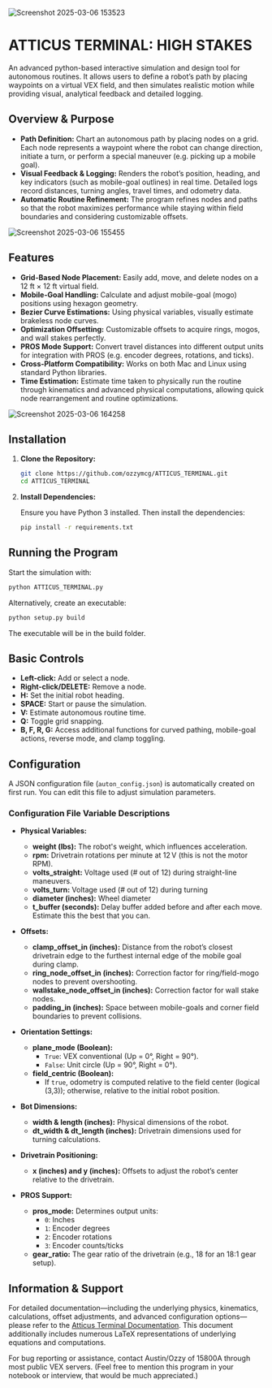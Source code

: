 ![Screenshot 2025-03-06 153523](https://github.com/user-attachments/assets/a6203b8f-e6f0-457e-a4ea-95d4199b1c20)
# ATTICUS TERMINAL: HIGH STAKES

An advanced python-based interactive simulation and design tool for autonomous routines. It allows users to define a robot’s path by placing waypoints on a virtual VEX field, and then simulates realistic motion while providing visual, analytical feedback and detailed logging.

## Overview & Purpose

- **Path Definition:** Chart an autonomous path by placing nodes on a grid. Each node represents a waypoint where the robot can change direction, initiate a turn, or perform a special maneuver (e.g. picking up a mobile goal).
- **Visual Feedback & Logging:** Renders the robot’s position, heading, and key indicators (such as mobile-goal outlines) in real time. Detailed logs record distances, turning angles, travel times, and odometry data.
- **Automatic Routine Refinement:** The program refines nodes and paths so that the robot maximizes performance while staying within field boundaries and considering customizable offsets.

![Screenshot 2025-03-06 155455](https://github.com/user-attachments/assets/73d57cd9-ebe1-4196-a9e1-2b4ef15fb90b)

## Features

- **Grid-Based Node Placement:** Easily add, move, and delete nodes on a 12 ft × 12 ft virtual field.
- **Mobile-Goal Handling:** Calculate and adjust mobile-goal (mogo) positions using hexagon geometry.
- **Bezier Curve Estimations:** Using physical variables, visually estimate brakeless node curves.
- **Optimization Offsetting:** Customizable offsets to acquire rings, mogos, and wall stakes perfectly.
- **PROS Mode Support:** Convert travel distances into different output units for integration with PROS (e.g. encoder degrees, rotations, and ticks).
- **Cross‑Platform Compatibility:** Works on both Mac and Linux using standard Python libraries.
- **Time Estimation:** Estimate time taken to physically run the routine through kinematics and advanced physical computations, allowing quick node rearrangement and routine optimizations.

![Screenshot 2025-03-06 164258](https://github.com/user-attachments/assets/e6c44d22-49a3-4597-a8ee-2746fd1274e9)

## Installation

1. **Clone the Repository:**

   ```bash
   git clone https://github.com/ozzymcg/ATTICUS_TERMINAL.git
   cd ATTICUS_TERMINAL
   ```

2. **Install Dependencies:**

   Ensure you have Python 3 installed. Then install the dependencies:

   ```bash
   pip install -r requirements.txt
   ```

## Running the Program

Start the simulation with:

```bash
python ATTICUS_TERMINAL.py
```
Alternatively, create an executable:
```bash
python setup.py build
```
The executable will be in the build folder.

## Basic Controls

- **Left-click:** Add or select a node.
- **Right-click/DELETE:** Remove a node.
- **H:** Set the initial robot heading.
- **SPACE:** Start or pause the simulation.
- **V:** Estimate autonomous routine time.
- **Q:** Toggle grid snapping.
- **B, F, R, G:** Access additional functions for curved pathing, mobile-goal actions, reverse mode, and clamp toggling.

## Configuration

A JSON configuration file (`auton_config.json`) is automatically created on first run. You can edit this file to adjust simulation parameters.

### Configuration File Variable Descriptions

- **Physical Variables:**
  - **weight (lbs):** The robot's weight, which influences acceleration.
  - **rpm:** Drivetrain rotations per minute at 12 V (this is not the motor RPM).
  - **volts_straight:** Voltage used (# out of 12) during straight-line maneuvers.
  - **volts_turn:** Voltage used (# out of 12) during turning
  - **diameter (inches):** Wheel diameter
  - **t_buffer (seconds):** Delay buffer added before and after each move. Estimate this the best that you can.

- **Offsets:**
  - **clamp_offset_in (inches):** Distance from the robot’s closest drivetrain edge to the furthest internal edge of the mobile goal during clamp.
  - **ring_node_offset_in (inches):** Correction factor for ring/field-mogo nodes to prevent overshooting.
  - **wallstake_node_offset_in (inches):** Correction factor for wall stake nodes.
  - **padding_in (inches):** Space between mobile-goals and corner field boundaries to prevent collisions.

- **Orientation Settings:**
  - **plane_mode (Boolean):**
    - `True`: VEX conventional (Up = 0°, Right = 90°).
    - `False`: Unit circle (Up = 90°, Right = 0°).
  - **field_centric (Boolean):**
    - If `true`, odometry is computed relative to the field center (logical (3,3)); otherwise, relative to the initial robot position.

- **Bot Dimensions:**
  - **width & length (inches):** Physical dimensions of the robot.
  - **dt_width & dt_length (inches):** Drivetrain dimensions used for turning calculations.

- **Drivetrain Positioning:**
  - **x (inches) and y (inches):** Offsets to adjust the robot’s center relative to the drivetrain.

- **PROS Support:**
  - **pros_mode:** Determines output units:
    - `0`: Inches
    - `1`: Encoder degrees
    - `2`: Encoder rotations
    - `3`: Encoder counts/ticks
  - **gear_ratio:** The gear ratio of the drivetrain (e.g., 18 for an 18:1 gear setup).

## Information & Support

For detailed documentation—including the underlying physics, kinematics, calculations, offset adjustments, and advanced configuration options—please refer to the [Atticus Terminal Documentation](https://docs.google.com/document/d/1JHx0ViyM55vY7PmEMuhL2EYdnSzU5H1-IpEfy5h2yIw/edit?usp=sharing). This document additionally includes numerous LaTeX representations of underlying equations and computations.

For bug reporting or assistance, contact Austin/Ozzy of 15800A through most public VEX servers. (Feel free to mention this program in your notebook or interview, that would be much appreciated.)
